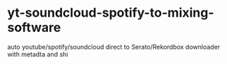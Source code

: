 # yt-soundcloud-spotify-to-mixing-software
auto youtube/spotify/soundcloud direct to Serato/Rekordbox downloader with metadta and shi

